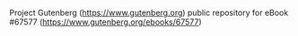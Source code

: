 Project Gutenberg (https://www.gutenberg.org) public repository for
eBook #67577 (https://www.gutenberg.org/ebooks/67577)
